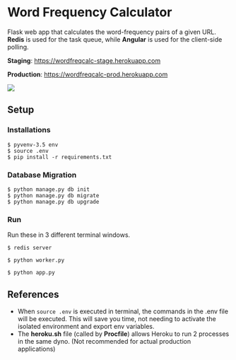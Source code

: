 # Word Frequency Calculator

Flask web app that calculates the word-frequency pairs of a given URL. **Redis** is used for the task queue, while **Angular** is used for the client-side polling.

**Staging**: https://wordfreqcalc-stage.herokuapp.com

**Production**: https://wordfreqcalc-prod.herokuapp.com

<img src="http://g.recordit.co/1Mf6nS9YDr.gif"/>

## Setup

### Installations
```shell
$ pyvenv-3.5 env
$ source .env
$ pip install -r requirements.txt 
```
### Database Migration
```shell
$ python manage.py db init
$ python manage.py db migrate
$ python manage.py db upgrade
```
### Run
Run these in 3 different terminal windows.
```shell
$ redis server

$ python worker.py

$ python app.py
```

## References

- When ```source .env``` is executed in terminal, the commands in the .env file will be executed. This will save you time, not needing to activate the isolated environment and export env variables.
- The **heroku.sh** file (called by **Procfile**) allows Heroku to run 2 processes in the same dyno. (Not recommended for actual production applications)

